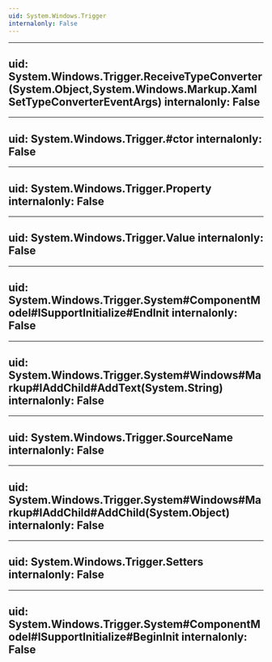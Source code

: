 ```yaml
---
uid: System.Windows.Trigger
internalonly: False
---
```


---
uid: System.Windows.Trigger.ReceiveTypeConverter(System.Object,System.Windows.Markup.XamlSetTypeConverterEventArgs)
internalonly: False
---

---
uid: System.Windows.Trigger.#ctor
internalonly: False
---

---
uid: System.Windows.Trigger.Property
internalonly: False
---

---
uid: System.Windows.Trigger.Value
internalonly: False
---

---
uid: System.Windows.Trigger.System#ComponentModel#ISupportInitialize#EndInit
internalonly: False
---

---
uid: System.Windows.Trigger.System#Windows#Markup#IAddChild#AddText(System.String)
internalonly: False
---

---
uid: System.Windows.Trigger.SourceName
internalonly: False
---

---
uid: System.Windows.Trigger.System#Windows#Markup#IAddChild#AddChild(System.Object)
internalonly: False
---

---
uid: System.Windows.Trigger.Setters
internalonly: False
---

---
uid: System.Windows.Trigger.System#ComponentModel#ISupportInitialize#BeginInit
internalonly: False
---
